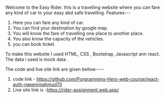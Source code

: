 Welcome to the Easy Rider.
this is a travelling website where you can fare any kind of car to your easy abd safe travelling.
Features---
1. Here you can fare any kind of car.
2. You can find your destination by google map.
3. You will know the fare of travelling one place to another place.
4. You also know the capacity of the vehicles.
5. you can book ticket.

To make this website  I used HTML, CSS , Bootstrap, Javascript ann react.
The data i used is mock data .

The code and live site link are given bellow----
1. code link - https://github.com/Porgramming-Hero-web-course/react-auth-naeemmahmud70
2. Live site link is -https://rider-assignment.web.app/
